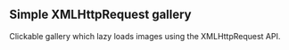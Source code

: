 ## Simple XMLHttpRequest gallery

Clickable gallery which lazy loads images using the XMLHttpRequest API.